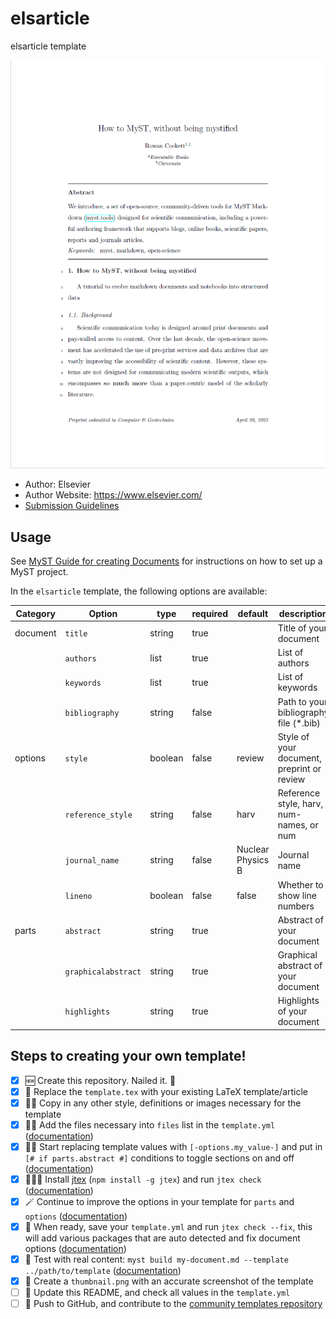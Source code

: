 # elsarticle

elsarticle template

![](thumbnail.png)

- Author: Elsevier
- Author Website: https://www.elsevier.com/
- [Submission Guidelines](https://www.elsevier.com/authors/policies-and-guidelines/latex-instructions)

## Usage

See [MyST Guide for creating Documents](https://myst-tools.org/docs/mystjs/quickstart-myst-documents) for instructions 
on how to set up a MyST project.

In the `elsarticle` template, the following options are available:

| Category | Option              | type    | required | default           | description                                |
|----------|---------------------|---------|----------|-------------------|--------------------------------------------|
| document | `title`             | string  | true     |                   | Title of your document                     |
|          | `authors`           | list    | true     |                   | List of authors                            |
|          | `keywords`          | list    | true     |                   | List of keywords                           |
|          | `bibliography`      | string  | false    |                   | Path to your bibliography file (*.bib)     |
| options  | `style`             | boolean | false    | review            | Style of your document, preprint or review |
|          | `reference_style`   | string  | false    | harv              | Reference style, harv, num-names, or num   | 
|          | `journal_name`      | string  | false    | Nuclear Physics B | Journal name                               |
|          | `lineno`            | boolean | false    | false             | Whether to show line numbers               |
| parts    | `abstract`          | string  | true     |                   | Abstract of your document                  |
|          | `graphicalabstract` | string  | true     |                   | Graphical abstract of your document        |
|          | `highlights`        | string  | true     |                   | Highlights of your document                |

## Steps to creating your own template!

- [x] 🆕 Create this repository. Nailed it. 🚀
- [x] 📑 Replace the `template.tex` with your existing LaTeX template/article
- [x] 👯‍♀️ Copy in any other style, definitions or images necessary for the template
- [x] 👩‍🔬 Add the files necessary into `files` list in the `template.yml` ([documentation](https://myst-tools.org/docs/mystjs/jtex/template-yml))
- [x] 🧙‍♀️ Start replacing template values with `[-options.my_value-]` and put in `[# if parts.abstract #]` conditions to toggle sections on and off ([documentation](https://myst-tools.org/docs/mystjs/jtex/template-rules))
- [x] 👩🏿‍💻 Install [jtex](https://myst-tools.org/docs/mystjs/jtex) (`npm install -g jtex`) and run `jtex check` ([documentation](https://myst-tools.org/docs/mystjs/jtex/command-line))
- [x] 🪄 Continue to improve the options in your template for `parts` and `options` ([documentation](https://myst-tools.org/docs/mystjs/jtex/document))
- [x] 💾 When ready, save your `template.yml` and run `jtex check --fix`, this will add various packages that are auto detected and fix document options ([documentation](https://myst-tools.org/docs/mystjs/jtex/command-line))
- [x] 🧪 Test with real content: `myst build my-document.md --template ../path/to/template` ([documentation](https://myst-tools.org/docs/mystjs/guide/creating-pdf-documents))
- [x] 📸 Create a `thumbnail.png` with an accurate screenshot of the template
- [ ] 🧭 Update this README, and check all values in the `template.yml`
- [ ] 🚀 Push to GitHub, and contribute to the [community templates repository](https://github.com/myst-templates/templates)
